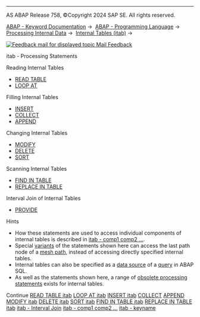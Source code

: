   

* * *

AS ABAP Release 758, ©Copyright 2024 SAP SE. All rights reserved.

[ABAP - Keyword Documentation](https://help.sap.com/doc/abapdocu_latest_index_htm/latest/en-US/abenabap.htm) →  [ABAP - Programming Language](https://help.sap.com/doc/abapdocu_latest_index_htm/latest/en-US/abenabap_reference.htm) →  [Processing Internal Data](https://help.sap.com/doc/abapdocu_latest_index_htm/latest/en-US/abenabap_data_working.htm) →  [Internal Tables (itab)](https://help.sap.com/doc/abapdocu_latest_index_htm/latest/en-US/abenitab.htm) → 

 [![](Mail.gif?object=Mail.gif "Feedback mail for displayed topic") Mail Feedback](mailto:f1_help@sap.com?subject=Feedback%20on%20ABAP%20Documentation&body=Document:%20itab%20-%20Processing%20Statements%2C%20ABENTABLE_PROCESSING_STATEMENTS%2C%20758%0D%0A%0D%0AError:%0D%0A%0D%0A%0D%0A%0D%0ASuggestion%20for%20improvement:)

itab - Processing Statements

Reading Internal Tables   

-   [READ TABLE](https://help.sap.com/doc/abapdocu_latest_index_htm/latest/en-US/abapread_table.htm)
-   [LOOP AT](https://help.sap.com/doc/abapdocu_latest_index_htm/latest/en-US/abaploop_at_itab_variants.htm)

Filling Internal Tables   

-   [INSERT](https://help.sap.com/doc/abapdocu_latest_index_htm/latest/en-US/abapinsert_itab.htm)
-   [COLLECT](https://help.sap.com/doc/abapdocu_latest_index_htm/latest/en-US/abapcollect.htm)
-   [APPEND](https://help.sap.com/doc/abapdocu_latest_index_htm/latest/en-US/abapappend.htm)

Changing Internal Tables   

-   [MODIFY](https://help.sap.com/doc/abapdocu_latest_index_htm/latest/en-US/abapmodify_itab.htm)
-   [DELETE](https://help.sap.com/doc/abapdocu_latest_index_htm/latest/en-US/abapdelete_itab.htm)
-   [SORT](https://help.sap.com/doc/abapdocu_latest_index_htm/latest/en-US/abapsort_itab.htm)

Scanning Internal Tables   

-   [FIND IN TABLE](https://help.sap.com/doc/abapdocu_latest_index_htm/latest/en-US/abapfind_itab.htm)
-   [REPLACE IN TABLE](https://help.sap.com/doc/abapdocu_latest_index_htm/latest/en-US/abapfind_itab.htm)

Interval Join of Internal Tables   

-   [PROVIDE](https://help.sap.com/doc/abapdocu_latest_index_htm/latest/en-US/abapprovide.htm)

Hints

-   How these statements are used to access individual components of internal tables is described in [itab - comp1 comp2 ...](https://help.sap.com/doc/abapdocu_latest_index_htm/latest/en-US/abenitab_components.htm).
-   Special [variants](https://help.sap.com/doc/abapdocu_latest_index_htm/latest/en-US/abenmesh_path_usage.htm) of the statements shown here can access the last path node of a [mesh path](https://help.sap.com/doc/abapdocu_latest_index_htm/latest/en-US/abenmesh_pathes.htm), instead of accessing directly specified internal tables.
-   Internal tables can also be specified as a [data source](https://help.sap.com/doc/abapdocu_latest_index_htm/latest/en-US/abapselect_itab.htm) of a [query](https://help.sap.com/doc/abapdocu_latest_index_htm/latest/en-US/abenquery_glosry.htm "Glossary Entry") in ABAP SQL.
-   As well as the statements shown here, a range of [obsolete processing statements](https://help.sap.com/doc/abapdocu_latest_index_htm/latest/en-US/abenitab_obsolete.htm) exists for internal tables.

Continue
[READ TABLE itab](https://help.sap.com/doc/abapdocu_latest_index_htm/latest/en-US/abapread_table.htm)
[LOOP AT itab](https://help.sap.com/doc/abapdocu_latest_index_htm/latest/en-US/abaploop_at_itab_variants.htm)
[INSERT itab](https://help.sap.com/doc/abapdocu_latest_index_htm/latest/en-US/abapinsert_itab.htm)
[COLLECT](https://help.sap.com/doc/abapdocu_latest_index_htm/latest/en-US/abapcollect.htm)
[APPEND](https://help.sap.com/doc/abapdocu_latest_index_htm/latest/en-US/abapappend.htm)
[MODIFY itab](https://help.sap.com/doc/abapdocu_latest_index_htm/latest/en-US/abapmodify_itab.htm)
[DELETE itab](https://help.sap.com/doc/abapdocu_latest_index_htm/latest/en-US/abapdelete_itab.htm)
[SORT itab](https://help.sap.com/doc/abapdocu_latest_index_htm/latest/en-US/abapsort_itab.htm)
[FIND IN TABLE itab](https://help.sap.com/doc/abapdocu_latest_index_htm/latest/en-US/abapfind_itab.htm)
[REPLACE IN TABLE itab](https://help.sap.com/doc/abapdocu_latest_index_htm/latest/en-US/abapreplace_itab.htm)
[itab - Interval Join](https://help.sap.com/doc/abapdocu_latest_index_htm/latest/en-US/abeninternal_table_interval_spcl.htm)
[itab - comp1 comp2 ...](https://help.sap.com/doc/abapdocu_latest_index_htm/latest/en-US/abenitab_components.htm)
[itab - keyname](https://help.sap.com/doc/abapdocu_latest_index_htm/latest/en-US/abenkeyname.htm)